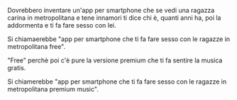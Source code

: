 Dovrebbero  inventare un'app per smartphone che se vedi una ragazza carina in  metropolitana e tene innamori ti dice chi è, quanti anni ha, poi la  addormenta e ti fa fare sesso con lei.

Si chiamaerebbe "app per smartphone che ti fa fare sesso con le ragazze in metropolitana free".

"Free" perchè poi c'è pure la versione premium che ti fa sentire la musica gratis.

Si chiamerebbe "app per smartphone che ti fa fare sesso con le ragazze in metropolitana premium music".